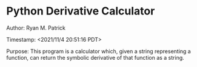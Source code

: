 # Python Derivative Calculator

Author: Ryan M. Patrick

Timestamp: <2021/11/4 20:51:16 PDT>

Purpose: This program is a calculator which, given a string representing a function, can return the symbolic derivative of that function as a string.
